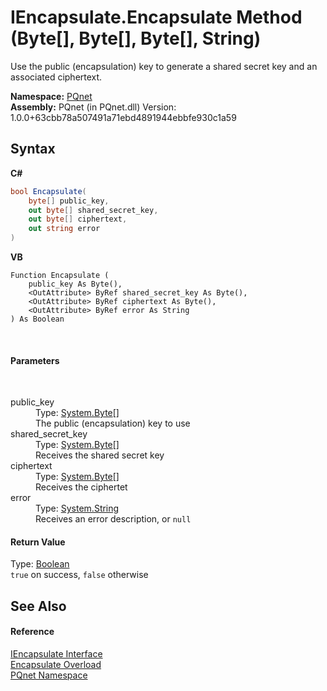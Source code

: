 # IEncapsulate.Encapsulate Method (Byte[], Byte[], Byte[], String)
 

Use the public (encapsulation) key to generate a shared secret key and an associated ciphertext.

**Namespace:**&nbsp;<a href="fc4f881f-e121-9cf0-ed49-65bf6b5a005d">PQnet</a><br />**Assembly:**&nbsp;PQnet (in PQnet.dll) Version: 1.0.0+63cbb78a507491a71ebd4891944ebbfe930c1a59

## Syntax

**C#**<br />
``` C#
bool Encapsulate(
	byte[] public_key,
	out byte[] shared_secret_key,
	out byte[] ciphertext,
	out string error
)
```

**VB**<br />
``` VB
Function Encapsulate ( 
	public_key As Byte(),
	<OutAttribute> ByRef shared_secret_key As Byte(),
	<OutAttribute> ByRef ciphertext As Byte(),
	<OutAttribute> ByRef error As String
) As Boolean
```

<br />

#### Parameters
&nbsp;<dl><dt>public_key</dt><dd>Type: <a href="https://docs.microsoft.com/dotnet/api/system.byte" target="_blank" rel="noopener noreferrer">System.Byte</a>[]<br />The public (encapsulation) key to use</dd><dt>shared_secret_key</dt><dd>Type: <a href="https://docs.microsoft.com/dotnet/api/system.byte" target="_blank" rel="noopener noreferrer">System.Byte</a>[]<br />Receives the shared secret key</dd><dt>ciphertext</dt><dd>Type: <a href="https://docs.microsoft.com/dotnet/api/system.byte" target="_blank" rel="noopener noreferrer">System.Byte</a>[]<br />Receives the ciphertet</dd><dt>error</dt><dd>Type: <a href="https://docs.microsoft.com/dotnet/api/system.string" target="_blank" rel="noopener noreferrer">System.String</a><br />Receives an error description, or `null`</dd></dl>

#### Return Value
Type: <a href="https://docs.microsoft.com/dotnet/api/system.boolean" target="_blank" rel="noopener noreferrer">Boolean</a><br />`true` on success, `false` otherwise

## See Also


#### Reference
<a href="c1608c8c-7273-b6a4-64d2-b8ea5d9f844a">IEncapsulate Interface</a><br /><a href="79dcd94c-817d-6df7-0bf4-d9e9f1aaac3f">Encapsulate Overload</a><br /><a href="fc4f881f-e121-9cf0-ed49-65bf6b5a005d">PQnet Namespace</a><br />